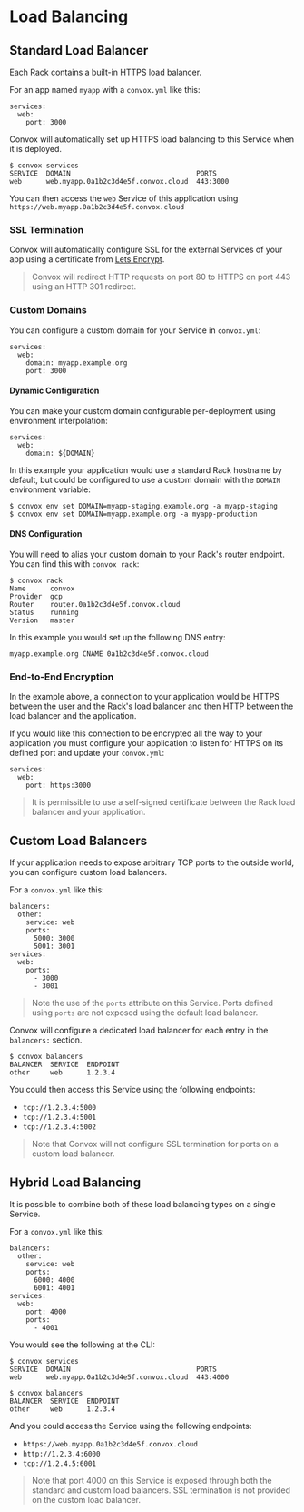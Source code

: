 # Load Balancing

## Standard Load Balancer

Each Rack contains a built-in HTTPS load balancer.

For an app named `myapp` with a `convox.yml` like this:

    services:
      web:
        port: 3000

Convox will automatically set up HTTPS load balancing to this Service when it is deployed.

    $ convox services
    SERVICE  DOMAIN                               PORTS
    web      web.myapp.0a1b2c3d4e5f.convox.cloud  443:3000

You can then access the `web` Service of this application using `https://web.myapp.0a1b2c3d4e5f.convox.cloud`

### SSL Termination

Convox will automatically configure SSL for the external Services of your app using a certificate from
[Lets Encrypt](https://letsencrypt.org/).

> Convox will redirect HTTP requests on port 80 to HTTPS on port 443 using an HTTP 301 redirect.

### Custom Domains

You can configure a custom domain for your Service in `convox.yml`:

    services:
      web:
        domain: myapp.example.org
        port: 3000

#### Dynamic Configuration

You can make your custom domain configurable per-deployment using environment interpolation:

    services:
      web:
        domain: ${DOMAIN}

In this example  your application would use a standard Rack hostname by default, but could be
configured to use a custom domain with the `DOMAIN` environment variable:

    $ convox env set DOMAIN=myapp-staging.example.org -a myapp-staging
    $ convox env set DOMAIN=myapp.example.org -a myapp-production

#### DNS Configuration

You will need to alias your custom domain to your Rack's router endpoint. You can find this with `convox rack`:

    $ convox rack
    Name      convox
    Provider  gcp
    Router    router.0a1b2c3d4e5f.convox.cloud
    Status    running
    Version   master

In this example you would set up the following DNS entry:

    myapp.example.org CNAME 0a1b2c3d4e5f.convox.cloud

### End-to-End Encryption

In the example above, a connection to your application would be HTTPS between the user and the Rack's load
balancer and then HTTP between the load balancer and the application.

If you would like this connection to be encrypted all the way to your application you must configure your
application to listen for HTTPS on its defined port and update your `convox.yml`:

    services:
      web:
        port: https:3000

> It is permissible to use a self-signed certificate between the Rack load balancer and your application.

## Custom Load Balancers

If your application needs to expose arbitrary TCP ports to the outside world, you can configure custom
load balancers.

For a `convox.yml` like this:

    balancers:
      other:
        service: web
        ports:
          5000: 3000
          5001: 3001
    services:
      web:
        ports:
          - 3000
          - 3001

> Note the use of the `ports` attribute on this Service. Ports defined using `ports` are not exposed using
> the default load balancer.

Convox will configure a dedicated load balancer for each entry in the `balancers:` section.

    $ convox balancers
    BALANCER  SERVICE  ENDPOINT
    other     web      1.2.3.4

You could then access this Service using the following endpoints:

* `tcp://1.2.3.4:5000`
* `tcp://1.2.3.4:5001`
* `tcp://1.2.3.4:5002`

> Note that Convox will not configure SSL termination for ports on a custom load balancer.

## Hybrid Load Balancing

It is possible to combine both of these load balancing types on a single Service.

For a `convox.yml` like this:

    balancers:
      other:
        service: web
        ports:
          6000: 4000
          6001: 4001
    services:
      web:
        port: 4000
        ports:
          - 4001

You would see the following at the CLI:

    $ convox services
    SERVICE  DOMAIN                               PORTS
    web      web.myapp.0a1b2c3d4e5f.convox.cloud  443:4000

    $ convox balancers
    BALANCER  SERVICE  ENDPOINT
    other     web      1.2.3.4

And you could access the Service using the following endpoints:

* `https://web.myapp.0a1b2c3d4e5f.convox.cloud`
* `http://1.2.3.4:6000`
* `tcp://1.2.4.5:6001`

> Note that port 4000 on this Service is exposed through both the standard and custom load 
> balancers. SSL termination is not provided on the custom load balancer.